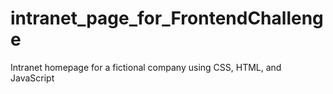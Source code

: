 # intranet_page_for_FrontendChallenge
Intranet homepage for a fictional company using CSS, HTML, and JavaScript
